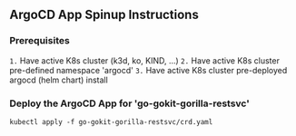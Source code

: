 ## ArgoCD App Spinup Instructions ##

### Prerequisites 

`1.` Have active K8s cluster (k3d, ko, KIND, ...) 
`2.` Have active K8s cluster pre-defined namespace 'argocd'
`3.` Have active K8s cluster pre-deployed argocd (helm chart) install
### Deploy the ArgoCD App for 'go-gokit-gorilla-restsvc' 

```
kubectl apply -f go-gokit-gorilla-restsvc/crd.yaml
```